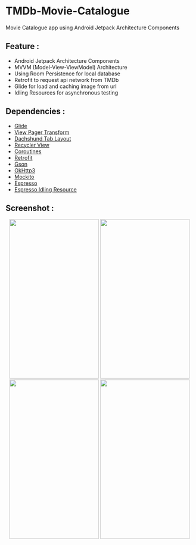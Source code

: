 # TMDb-Movie-Catalogue
Movie Catalogue app using Android Jetpack Architecture Components

## Feature  :
* Android Jetpack Architecture Components
* MVVM (Model-View-ViewModel) Architecture
* Using Room Persistence for local database
* Retrofit to request api network from TMDb
* Glide for load and caching image from url
* Idling Resources for asynchronous testing


## Dependencies :
* [Glide](https://github.com/bumptech/glide)
* [View Pager Transform](https://github.com/ToxicBakery/ViewPagerTransforms)
* [Dachshund Tab Layout](https://github.com/Andy671/Dachshund-Tab-Layout)
* [Recycler View](https://developer.android.com/jetpack/androidx/releases/recyclerview)
* [Coroutines](https://github.com/Kotlin/kotlinx.coroutines)
* [Retrofit](https://square.github.io/retrofit/)
* [Gson](https://github.com/google/gson)
* [OkHttp3](https://github.com/square/okhttp/tree/master/okhttp-logging-interceptor)
* [Mockito](https://github.com/mockito/mockito)
* [Espresso](https://developer.android.com/training/testing/espresso/setup)
* [Espresso Idling Resource](https://developer.android.com/training/testing/set-up-project)

## Screenshot : 
<p align="center">
<img src="https://user-images.githubusercontent.com/27962017/107931897-7e11fc80-6faf-11eb-9af2-4ac5c33e2123.png" width="240" height="426">
<img src="https://user-images.githubusercontent.com/27962017/107931918-84a07400-6faf-11eb-9514-6c371480aa18.png" width="240" height="426">
<img src="https://user-images.githubusercontent.com/27962017/107931932-89652800-6faf-11eb-9628-7722d58c9128.png" width="240" height="426">
<img src="https://user-images.githubusercontent.com/27962017/107931947-8cf8af00-6faf-11eb-8f8f-f8caaec23c3b.png" width="240" height="426">
</p>
